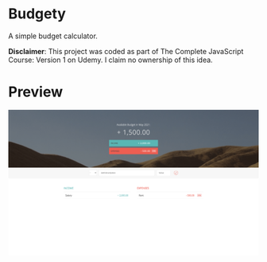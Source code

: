 # Budgety
A simple budget calculator.

**Disclaimer**: This project was coded as part of The Complete JavaScript Course: Version 1 on Udemy. I claim no ownership of this idea.

# Preview
![](/previews/preview1.png)
